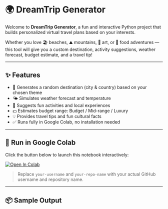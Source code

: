 # 🌍 DreamTrip Generator

Welcome to **DreamTrip Generator**, a fun and interactive Python project that builds personalized virtual travel plans based on your interests.

Whether you love 🏖️ beaches, ⛰️ mountains, 🎨 art, or 🍜 food adventures — this tool will give you a custom destination, activity suggestions, weather forecast, budget estimate, and a travel tip!

---

## ✨ Features

- 🎯 Generates a random destination (city & country) based on your chosen theme
- 🌤️ Simulates weather forecast and temperature
- 🧳 Suggests fun activities and local experiences
- 💵 Estimates budget range: Budget / Mid-range / Luxury
- 💡 Provides travel tips and fun cultural facts
- ✅ Runs fully in Google Colab, no installation needed

---

## 🚀 Run in Google Colab

Click the button below to launch this notebook interactively:

[![Open In Colab](https://colab.research.google.com/assets/colab-badge.svg)](https://colab.research.google.com/github/your-username/your-repo-name/blob/main/travel_generator_colab_fixed.ipynb)

> Replace `your-username` and `your-repo-name` with your actual GitHub username and repository name.

---

## 📦 Sample Output

